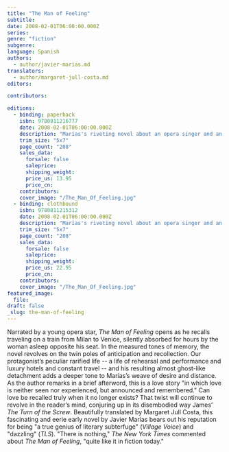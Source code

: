 ```yaml
---
title: "The Man of Feeling"
subtitle:
date: 2008-02-01T06:00:00.000Z
series:
genre: "fiction"
subgenre:
language: Spanish
authors:
  - author/javier-marias.md
translators:
  - author/margaret-jull-costa.md
editors:

contributors:

editions:
  - binding: paperback
    isbn: 9780811216777
    date: 2008-02-01T06:00:00.000Z
    description: "Marías's riveting novel about an opera singer and an extramarital affair is now a paperbook. "
    trim_size: "5x7"
    page_count: "208"
    sales_data:
      forsale: false
      saleprice:
      shipping_weight:
      price_us: 13.95
      price_cn:
    contributors:
    cover_image: "/The_Man_Of_Feeling.jpg"
  - binding: clothbound
    isbn: 9780811215312
    date: 2008-02-01T06:00:00.000Z
    description: "Marías's riveting novel about an opera singer and an extramarital affair is now a paperbook. "
    trim_size: "5x7"
    page_count: "208"
    sales_data:
      forsale: false
      saleprice:
      shipping_weight:
      price_us: 22.95
      price_cn:
    contributors:
    cover_image: "/The_Man_Of_Feeling.jpg"
featured_image:
  file:
draft: false
_slug: the-man-of-feeling
---
```


Narrated by a young opera star, _The Man of Feeling_ opens as he recalls traveling on a train from Milan to Venice, silently absorbed for hours by the woman asleep opposite his seat. In the measured tones of memory, the novel revolves on the twin poles of anticipation and recollection. Our protagonist’s peculiar rarified life -- a life of rehearsal and performance and luxury hotels and constant travel -- and his resulting almost ghost-like detachment adds a deeper tone to Marías’s weave of desire and distance. As the author remarks in a brief afterword, this is a love story "in which love is neither seen nor experienced, but announced and remembered." Can love be recalled truly when it no longer exists? That twist will continue to revolve in the reader’s mind, conjuring up in its disembodied way James’ _The Turn of the Screw_. Beautifully translated by Margaret Jull Costa, this fascinating and eerie early novel by Javier Marías bears out his reputation for being "a true genius of literary subterfuge" (_Village Voice_) and "dazzling" (_TLS_). "There is nothing," _The New York Times_ commented about _The Man of Feeling_, "quite like it in fiction today."

